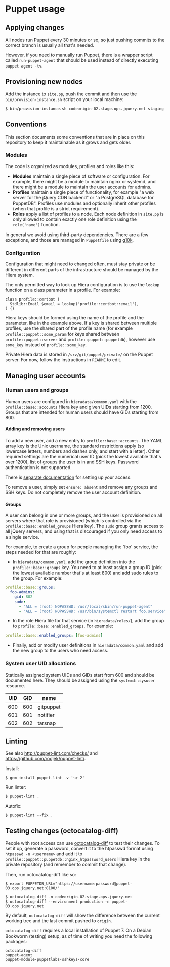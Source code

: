 # Puppet usage

## Applying changes

All nodes run Puppet every 30 minutes or so, so just pushing
commits to the correct branch is usually all that's needed.

However, if you need to manually run Puppet, there is a wrapper script
called `run-puppet-agent` that should be used instead of directly
executing `puppet agent -tv`.

## Provisioning new nodes

Add the instance to `site.pp`, push the commit and then use the
`bin/provision-instance.sh` script on your local machine:
```bash
$ bin/provision-instance.sh codeorigin-02.stage.ops.jquery.net staging
```

## Conventions

This section documents some conventions that are in place on this
repository to keep it maintainable as it grows and gets older.

### Modules

The code is organized as modules, profiles and roles like this:
* **Modules** maintain a single piece of software or configuration. For
  example, there might be a module to maintain nginx or systemd, and
  there might be a module to maintain the user accounts for admins.
* **Profiles** maintain a single piece of functionality, for example
  "a web server for the jQuery CDN backend" or "a PostgreSQL database
  for PuppetDB". Profiles use modules and optionally inherit other
  profiles (when that profile is a strict requirement).
* **Roles** apply a list of profiles to a node. Each node definition
  in `site.pp` is only allowed to contain exactly one role definition
  using the `role('name')` function.

In general we avoid using third-party dependencies. There are a few
exceptions, and those are managed in `Puppetfile` using [g10k].

[g10k]: https://github.com/xorpaul/g10k

### Configuration

Configuration that might need to changed often, must stay private or
be different in different parts of the infrastructure should be managed
by the Hiera system.

The only permitted way to look up Hiera configuration is to use the
`lookup` function on a class parameter in a profile. For example:

```puppet
class profile::certbot (
  Stdlib::Email $email = lookup('profile::certbot::email'),
) {}
```

Hiera keys should be formed using the name of the profile and the
parameter, like in the example above. If a key is shared between
multiple profiles, use the shared part of the profile name (for example
`profile::puppet::some_param` for keys shared between
`profile::puppet::server` and `profile::puppet::puppetdb`), however use
`some_key` instead of `profile::some_key`.

Private Hiera data is stored in `/srv/git/puppet/private/` on the
Puppet server. For now, follow the instructions in `README` to edit.

## Managing user accounts

### Human users and groups

Human users are configured in `hieradata/common.yaml` with the
`profile::base::accounts` Hiera key and given UIDs starting from 1200.
Groups that are intended for human users should have GIDs starting
from 800.

#### Adding and removing users

To add a new user, add a new entry to `profile::base::accounts`. The
YAML array key is the Unix username, the standard restrictions apply
(so lowercase letters, numbers and dashes only, and start with a
letter). Other required settings are the numerical user ID (pick the
lowest available that's over 1200), list of groups the user is in
and SSH keys. Password authentication is not supported.

There is [separate documentation] for setting up your access.

[separate documentation]: ./access.md

To remove a user, simply set `ensure: absent` and remove any groups and
SSH keys. Do not completely remove the user account definition.

#### Groups

A user can belong in one or more groups, and the user is provisioned
on all servers where that role is provisioned (which is controlled via
the `profile::base::enabled_groups` Hiera key). The `sudo` group grants
access to all jQuery servers, and using that is discouraged if you only
need access to a single service.

For example, to create a group for people managing the 'foo' service,
the steps needed for that are roughly:
* In `hieradata/common.yaml`, add the group definition into the
  `profile::base::groups` key. You need to at least assign a group ID
  (pick the lowest available number that's at least 800) and add sudo
  rules to the group. For example:
```yaml
profile::base::groups:
  foo-admins:
    gid: 802
    sudo:
      - "ALL = (root) NOPASSWD: /usr/local/sbin/run-puppet-agent"
      - "ALL = (root) NOPASSWD: /usr/bin/systemctl restart foo.service"
```
* In the role Hiera file for that service (in `hieradata/roles/`),
  add the group to `profile::base::enabled_groups`. For example:
```yaml
profile::base::enabled_groups: [foo-admins]
```
* Finally, add or modify user definitions in `hieradata/common.yaml`
  and add the new group to the users who need access.

### System user UID allocations

Statically assigned system UIDs and GIDs start from 600 and should be
documented here. They should be assigned using the `systemd::sysuser`
resource.

| UID | GID | name |
|-----|-----|------|
| 600 | 600 | gitpuppet
| 601 | 601 | notifier
| 602 | 602 | tarsnap

## Linting

See also <http://puppet-lint.com/checks/> and <https://github.com/rodjek/puppet-lint/>.

Install:
```
$ gem install puppet-lint -v '~> 2'
```

Run linter:
```shell-session
$ puppet-lint .
```

Autofix:
```shell-session
$ puppet-lint --fix .
```

## Testing changes (octocatalog-diff)

People with root access can use [octocatalog-diff] to test their
changes. To set it up, generate a password, convert it to the htpasswd
format using `htpasswd -n <username>` and add it to
`profile::puppet::puppetdb::nginx_htpassword_users` Hiera key in the
private repository (and remember to commit that change).

[octocatalog-diff]: https://github.com/github/octocatalog-diff/

Then, run octocatalog-diff like so:
```shell
$ export PUPPETDB_URL="https://username:password@puppet-03.ops.jquery.net:8100/"

$ octocatalog-diff -n codeorigin-02.stage.ops.jquery.net
$ octocatalog-diff --environment production -n puppet-03.ops.jquery.net
```

By default, `octocatalog-diff` will show the difference between the
current working tree and the last commit pushed to `origin`.

`octocatalog-diff` requires a local installation of Puppet 7. On a
Debian Bookworm (testing) setup, as of time of writing you need the
following packages:
```
octocatalog-diff
puppet-agent
puppet-module-puppetlabs-sshkeys-core
```
